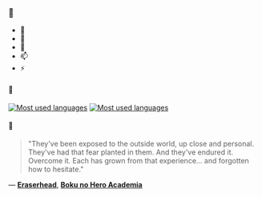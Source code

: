 ### 👋

- 🔭
- 🌱
- 💬
- 📫
- ⚡

#### 🧏

[![Most used languages](https://github-readme-stats-aynah.vercel.app/api/top-langs/?username=aynh&theme=solarized-dark&langs_count=6&layout=compact&hide_title=true)](https://github.com/anuraghazra/github-readme-stats#gh-dark-mode-only)
[![Most used languages](https://github-readme-stats-aynah.vercel.app/api/top-langs/?username=aynh&theme=solarized-light&langs_count=6&layout=compact&hide_title=true)](https://github.com/anuraghazra/github-readme-stats#gh-light-mode-only)

#### 💬

> "They've been exposed to the outside world, up close and personal. They've had that fear planted in them. And they've endured it. Overcome it. Each has grown from that experience... and forgotten how to hesitate."

&mdash; [**Eraserhead**](https://myanimelist.net/character.php?q=Eraserhead&cat=character), [**Boku no Hero Academia**](https://myanimelist.net/search/all?q=Boku%20no%20Hero%20Academia&cat=all)
